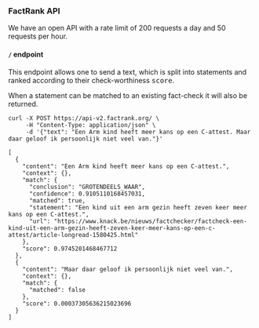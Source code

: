### FactRank API

We have an open API with a rate limit of 200 requests a day and 50 requests per hour.

#### `/` endpoint

This endpoint allows one to send a text, which is split into statements and ranked according to their check-worthiness <kbd>score</kbd>.

When a statement can be matched to an existing fact-check it will also be returned.

<div v-highlight >
<pre class="language-bash"><code>curl -X POST https://api-v2.factrank.org/ \
	 -H "Content-Type: application/json" \
	 -d '{"text": "Een Arm kind heeft meer kans op een C-attest. Maar daar geloof ik persoonlijk niet veel van."}'
</code></pre>
<pre class="language-javascript"><code>[
  {
    "content": "Een Arm kind heeft meer kans op een C-attest.",
    "context": {},
    "match": {
      "conclusion": "GROTENDEELS_WAAR",
      "confidence": 0.9105110168457031,
      "matched": true,
      "statement": "Een kind uit een arm gezin heeft zeven keer meer kans op een C-attest.",
      "url": "https://www.knack.be/nieuws/factchecker/factcheck-een-kind-uit-een-arm-gezin-heeft-zeven-keer-meer-kans-op-een-c-attest/article-longread-1580425.html"
    },
    "score": 0.9745201468467712
  },
  {
    "content": "Maar daar geloof ik persoonlijk niet veel van.",
    "context": {},
    "match": {
      "matched": false
    },
    "score": 0.00037305636215023696
  }
]</code></pre>
</div>
